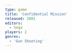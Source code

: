 ```yaml
---
type: game
title: 'Confidential Mission'
released: 2001
editors: 
  - Sega
players: 2
genres:
  - 'Gun Shooting'
---
```

